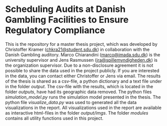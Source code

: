 # Scheduling Audits at Danish Gambling Facilities to Ensure Regulatory Compliance 
This is the repository for a master thesis project, which was developed by Christoffer Kramer (chkra21@student.sdu.dk) in collaboration with the Danish Gambling auditory. Marco Chiarandini (marco@imada.sdu.dk) is the university supervisor and Jens Rasmussen (jra@spillemyndigheden.dk) is the organization supervisor. Due to a non-disclosure agreement it is not possible to share the data used in the project publicly. If you are interested in the data, you can contact either Christoffer or Jens via email. The results of the thesis is shared as a csv-file, a python dictionary and a text file under in the folder _output_. The csv-file with the results, which is located in the folder _outputs_, have had its geographic data removed. The python files _simulation\_model.py_ runs the simulation model presented in the thesis. The python file _visualize\_data.py_ was used to generated all the data visualizations in the report. All visualizations used in the report are available as interactive html-files in the folder _output/imgs_. The folder _modules_ contains all utility functions used in this project.